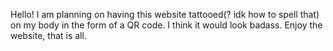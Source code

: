 Hello! I am planning on having this website tattooed(? idk how to spell that) on my body in the form of a QR code. 
I think it would look badass.
Enjoy the website, that is all.
